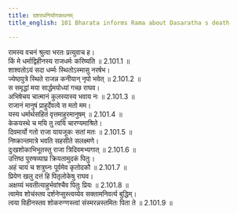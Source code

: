 ```yaml
---
title: दशरथनिर्याणकथनम्
title_english: 101 Bharata informs Rama about Dasaratha s death

---
```

<div class="audioEmbed"  caption="श्रीराम-हरिसीताराममूर्ति-घनपाठिभ्यां वचनम्" src="https://archive.org/download/Ramayana-recitation-Sriram-harisItArAmamUrti-Ghanapaati-v2/Kanda_2/Kanda_2_AYK-101-Dasharatha_Niryana_Kathanam_.mp3"></div>

रामस्य वचनं श्रुत्वा भरतः प्रत्युवाच ह।  
किं मे धर्माद्विहीनस्य राजधर्मः करिष्यति ॥ 2.101.1 ॥   
शाश्वतोऽयं सदा धर्म्मः स्थितोऽस्मासु नरर्षभ।  
ज्येष्ठपुत्रे स्थिते राजन्न कनीयान् नृपो भवेत् ॥ 2.101.2 ॥   
स समृद्धां मया सार्द्धमयोध्यां गच्छ राघव।  
अभिषेचय चात्मानं कुलस्यास्य भवाय नः ॥ 2.101.3 ॥   
राजानं मानुषं प्राहुर्देवत्वे स मतो मम।  
यस्य धर्मार्थसहितं वृत्तमाहुरमानुषम् ॥ 2.101.4 ॥   
केकयस्थे च मयि तु त्वयि चारण्यमाश्रिते।  
दिवमार्यो गतो राजा यायजूकः सतां मतः ॥ 2.101.5 ॥   
निष्क्रान्तमात्रे भवति सहसीते सलक्ष्मणे।  
दुःखशोकाभिभूतस्तु राजा त्रिदिवमभ्यगात् ॥ 2.101.6 ॥   
उत्तिष्ठ पुरुषव्याघ्र क्रियतामुदकं पितुः।  
अहं चायं च शत्रुघ्नः पूर्वमेव कृतोदकौ ॥ 2.101.7 ॥   
प्रियेण खलु दत्तं हि पितृलोकेषु राघव।  
अक्षय्यं भवतीत्याहुर्भवांश्चैव पितुः प्रियः ॥ 2.101.8 ॥   
त्वामेव शोचंस्तव दर्शनेप्सुस्त्वय्येव सक्तामनिवर्त्य बुद्धिम्।  
त्वया विहीनस्तव शोकरुग्णस्त्वां संस्मरन्नस्तमितः पिता ते ॥ 2.101.9 ॥   